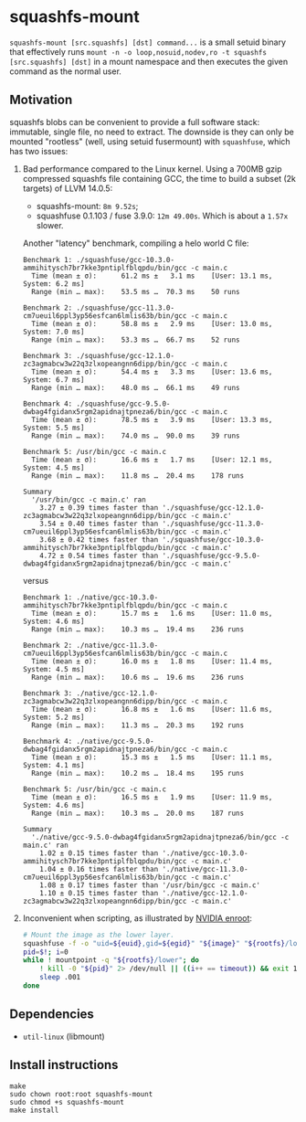 # squashfs-mount

`squashfs-mount [src.squashfs] [dst] command...` is a small setuid binary that
effectively runs `mount -n -o loop,nosuid,nodev,ro -t squashfs [src.squashfs] [dst]` in
a mount namespace and then executes the given command as the normal user.


## Motivation

squashfs blobs can be convenient to provide a full software stack: immutable,
single file, no need to extract. The downside is they can only be mounted
"rootless" (well, using setuid fusermount) with `squashfuse`, which has two
issues:

1. Bad performance compared to the Linux kernel. Using a 700MB gzip compressed squashfs
   file containing GCC, the time to build a subset (2k targets) of LLVM 14.0.5:
   - squashfs-mount: `8m 9.52s`;
   - squashfuse 0.1.103 / fuse 3.9.0: `12m 49.00s`.
   Which is about a `1.57x` slower.
   
   Another "latency" benchmark, compiling a helo world C file:
   ```
   Benchmark 1: ./squashfuse/gcc-10.3.0-ammihitysch7br7kke3pntiplfblqpdu/bin/gcc -c main.c
     Time (mean ± σ):      61.2 ms ±   3.1 ms    [User: 13.1 ms, System: 6.2 ms]
     Range (min … max):    53.5 ms …  70.3 ms    50 runs
   
   Benchmark 2: ./squashfuse/gcc-11.3.0-cm7ueuil6ppl3yp56esfcan6lmlis63b/bin/gcc -c main.c
     Time (mean ± σ):      58.8 ms ±   2.9 ms    [User: 13.0 ms, System: 7.0 ms]
     Range (min … max):    53.3 ms …  66.7 ms    52 runs
   
   Benchmark 3: ./squashfuse/gcc-12.1.0-zc3agmabcw3w22q3zlxopeangnn6dipp/bin/gcc -c main.c
     Time (mean ± σ):      54.4 ms ±   3.3 ms    [User: 13.6 ms, System: 6.7 ms]
     Range (min … max):    48.0 ms …  66.1 ms    49 runs
   
   Benchmark 4: ./squashfuse/gcc-9.5.0-dwbag4fgidanx5rgm2apidnajtpneza6/bin/gcc -c main.c
     Time (mean ± σ):      78.5 ms ±   3.9 ms    [User: 13.3 ms, System: 5.5 ms]
     Range (min … max):    74.0 ms …  90.0 ms    39 runs
   
   Benchmark 5: /usr/bin/gcc -c main.c
     Time (mean ± σ):      16.6 ms ±   1.7 ms    [User: 12.1 ms, System: 4.5 ms]
     Range (min … max):    11.8 ms …  20.4 ms    178 runs
   
   Summary
     '/usr/bin/gcc -c main.c' ran
       3.27 ± 0.39 times faster than './squashfuse/gcc-12.1.0-zc3agmabcw3w22q3zlxopeangnn6dipp/bin/gcc -c main.c'
       3.54 ± 0.40 times faster than './squashfuse/gcc-11.3.0-cm7ueuil6ppl3yp56esfcan6lmlis63b/bin/gcc -c main.c'
       3.68 ± 0.42 times faster than './squashfuse/gcc-10.3.0-ammihitysch7br7kke3pntiplfblqpdu/bin/gcc -c main.c'
       4.72 ± 0.54 times faster than './squashfuse/gcc-9.5.0-dwbag4fgidanx5rgm2apidnajtpneza6/bin/gcc -c main.c'
   ```
   versus
   ```
   Benchmark 1: ./native/gcc-10.3.0-ammihitysch7br7kke3pntiplfblqpdu/bin/gcc -c main.c
     Time (mean ± σ):      15.7 ms ±   1.6 ms    [User: 11.0 ms, System: 4.6 ms]
     Range (min … max):    10.3 ms …  19.4 ms    236 runs
    
   Benchmark 2: ./native/gcc-11.3.0-cm7ueuil6ppl3yp56esfcan6lmlis63b/bin/gcc -c main.c
     Time (mean ± σ):      16.0 ms ±   1.8 ms    [User: 11.4 ms, System: 4.5 ms]
     Range (min … max):    10.6 ms …  19.6 ms    236 runs
    
   Benchmark 3: ./native/gcc-12.1.0-zc3agmabcw3w22q3zlxopeangnn6dipp/bin/gcc -c main.c
     Time (mean ± σ):      16.8 ms ±   1.6 ms    [User: 11.6 ms, System: 5.2 ms]
     Range (min … max):    11.3 ms …  20.3 ms    192 runs
    
   Benchmark 4: ./native/gcc-9.5.0-dwbag4fgidanx5rgm2apidnajtpneza6/bin/gcc -c main.c
     Time (mean ± σ):      15.3 ms ±   1.5 ms    [User: 11.1 ms, System: 4.1 ms]
     Range (min … max):    10.2 ms …  18.4 ms    195 runs
    
   Benchmark 5: /usr/bin/gcc -c main.c
     Time (mean ± σ):      16.5 ms ±   1.9 ms    [User: 11.9 ms, System: 4.6 ms]
     Range (min … max):    10.3 ms …  20.0 ms    187 runs
    
   Summary
     './native/gcc-9.5.0-dwbag4fgidanx5rgm2apidnajtpneza6/bin/gcc -c main.c' ran
       1.02 ± 0.15 times faster than './native/gcc-10.3.0-ammihitysch7br7kke3pntiplfblqpdu/bin/gcc -c main.c'
       1.04 ± 0.16 times faster than './native/gcc-11.3.0-cm7ueuil6ppl3yp56esfcan6lmlis63b/bin/gcc -c main.c'
       1.08 ± 0.17 times faster than '/usr/bin/gcc -c main.c'
       1.10 ± 0.15 times faster than './native/gcc-12.1.0-zc3agmabcw3w22q3zlxopeangnn6dipp/bin/gcc -c main.c'
   ```
   
2. Inconvenient when scripting, as illustrated by [NVIDIA
   enroot](https://github.com/NVIDIA/enroot):
   
   ```bash
   # Mount the image as the lower layer.
   squashfuse -f -o "uid=${euid},gid=${egid}" "${image}" "${rootfs}/lower" &
   pid=$!; i=0
   while ! mountpoint -q "${rootfs}/lower"; do
       ! kill -0 "${pid}" 2> /dev/null || ((i++ == timeout)) && exit 1
       sleep .001
   done
   ```

## Dependencies

- `util-linux` (libmount)

## Install instructions

```console
make
sudo chown root:root squashfs-mount
sudo chmod +s squashfs-mount
make install
```
